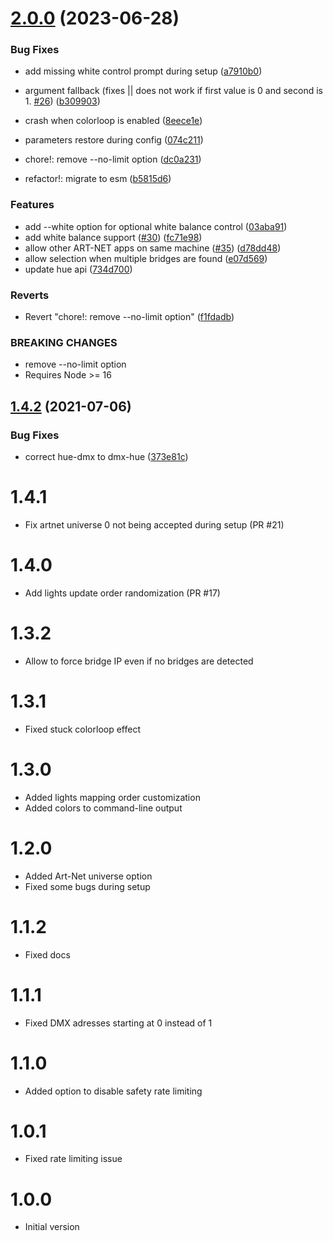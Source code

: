 # [2.0.0](https://github.com/sinedied/dmx-hue/compare/1.4.2...2.0.0) (2023-06-28)


### Bug Fixes

* add missing white control prompt during setup ([a7910b0](https://github.com/sinedied/dmx-hue/commit/a7910b02d584f25f5f95fe2f25eed7a53f4413b8))
* argument fallback (fixes || does not work if first value is 0 and second is 1. [#26](https://github.com/sinedied/dmx-hue/issues/26)) ([b309903](https://github.com/sinedied/dmx-hue/commit/b3099037c666c9cbf9b891c9d353e6a805ca16f8))
* crash when colorloop is enabled ([8eece1e](https://github.com/sinedied/dmx-hue/commit/8eece1ed0424c532245a2db746ca039e708786b1))
* parameters restore during config ([074c211](https://github.com/sinedied/dmx-hue/commit/074c211bb54e5f3a056823657d48607a0e3386cc))


* chore!: remove --no-limit option ([dc0a231](https://github.com/sinedied/dmx-hue/commit/dc0a231e3c90660734093a1bff58947fb9bc4ba6))
* refactor!: migrate to esm ([b5815d6](https://github.com/sinedied/dmx-hue/commit/b5815d66275c402ce9ba9bcca3ad414597c920e8))


### Features

* add --white option for optional white balance control ([03aba91](https://github.com/sinedied/dmx-hue/commit/03aba9123d5c4a7babe25e4aa828a5dfe146f7c0))
* add white balance support ([#30](https://github.com/sinedied/dmx-hue/issues/30)) ([fc71e98](https://github.com/sinedied/dmx-hue/commit/fc71e9820452cde46da2c18075ad17b84f921cfc))
* allow other ART-NET apps on same machine ([#35](https://github.com/sinedied/dmx-hue/issues/35)) ([d78dd48](https://github.com/sinedied/dmx-hue/commit/d78dd4897e79a9b873226af769f5249e69b18d36))
* allow selection when multiple bridges are found ([e07d569](https://github.com/sinedied/dmx-hue/commit/e07d569cd679611f8e2bdf54e4f0201fef35cf44))
* update hue api ([734d700](https://github.com/sinedied/dmx-hue/commit/734d700076ca5a967e7d175f5302374bda204095))


### Reverts

* Revert "chore!: remove --no-limit option" ([f1fdadb](https://github.com/sinedied/dmx-hue/commit/f1fdadb05e43692a54e54a96a527026afb0acceb))


### BREAKING CHANGES

* remove --no-limit option
* Requires Node >= 16

## [1.4.2](https://github.com/sinedied/dmx-hue/compare/1.4.1...1.4.2) (2021-07-06)


### Bug Fixes

* correct hue-dmx to dmx-hue ([373e81c](https://github.com/sinedied/dmx-hue/commit/373e81c8c9a02848acfe3b6069072fa788fd023a))

# 1.4.1
- Fix artnet universe 0 not being accepted during setup (PR #21)

# 1.4.0
- Add lights update order randomization (PR #17)

# 1.3.2
- Allow to force bridge IP even if no bridges are detected

# 1.3.1
- Fixed stuck colorloop effect

# 1.3.0
- Added lights mapping order customization
- Added colors to command-line output

# 1.2.0
- Added Art-Net universe option
- Fixed some bugs during setup

# 1.1.2
- Fixed docs

# 1.1.1
- Fixed DMX adresses starting at 0 instead of 1

# 1.1.0
- Added option to disable safety rate limiting

# 1.0.1
- Fixed rate limiting issue

# 1.0.0
- Initial version
